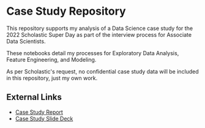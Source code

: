 # Case Study Repository

This repository supports my analysis of a Data Science case study for the 2022 Scholastic Super Day as part of the interview process for Associate Data Scientists.

These notebooks detail my processes for Exploratory Data Analysis, Feature Engineering, and Modeling.

As per Scholastic's request, no confidential case study data will be included in this repository, just my own work.

## External Links
- [Case Study Report](https://docs.google.com/document/d/1HBOeW8letljUrMRQH1tIBPaEObAj-y1P/edit?usp=sharing&ouid=116593750706486824453&rtpof=true&sd=true)
- [Case Study Slide Deck](https://docs.google.com/presentation/d/1byG2IWTIwEszTSkUKbFq27o5yR9ES3Z0/edit?usp=sharing&ouid=116593750706486824453&rtpof=true&sd=true)